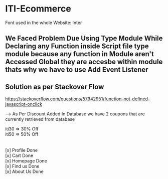 # ITI-Ecommerce

Font used in the whole Website: Inter

## We Faced Problem Due Using Type Module While Declaring any Function inside Script file type module because any function in Module aren't Accessed Global they are accesbe within module thats why we have to use Add Event Listener

## Solution as per Stackover Flow

https://stackoverflow.com/questions/57942951/function-not-defined-javascript-onclick

-->
As Per Discount Added In Database
we have 2 coupons that are currently retrieved from database

iti30 => 30% Off
<br>
iti50 => 50% Off
<br>
<br>
<br>
[x] Profile Done
<br>
[x] Cart Done
<br>
[x] Homepage Done
<br>
[x] Find us Done
<br>
[x] About Us Done
